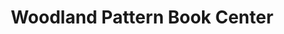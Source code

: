 ---
title: "Woodland Pattern Book Center"
url: /milwaukee/woodland-pattern-book-center/
shop: books
---